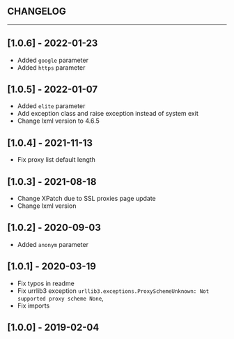 ## CHANGELOG

---

## [1.0.6] - 2022-01-23

- Added `google` parameter
- Added `https` parameter
## [1.0.5] - 2022-01-07

- Added `elite` parameter
- Add exception class and raise exception instead of system exit
- Change lxml version to 4.6.5
## [1.0.4] - 2021-11-13

- Fix proxy list default length

## [1.0.3] - 2021-08-18

- Change XPatch due to SSL proxies page update
- Change lxml version

## [1.0.2] - 2020-09-03

- Added `anonym` parameter

## [1.0.1] - 2020-03-19

- Fix typos in readme
- Fix urrlib3 exception `urllib3.exceptions.ProxySchemeUnknown: Not supported proxy scheme None`,
- Fix imports

## [1.0.0] - 2019-02-04
